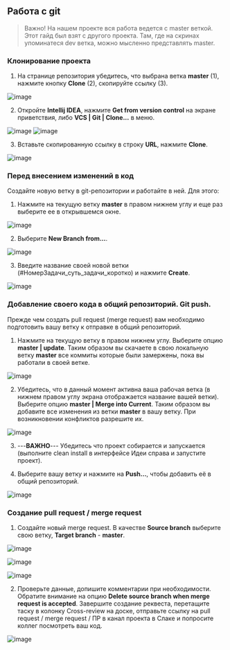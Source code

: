 ## Работа c git
> Важно! На нашем проекте вся работа ведется с master веткой. Этот гайд был взят с другого проекта. Там, где на скринах упоминатеся dev ветка, можно мысленно представлять master.
### Клонирование проекта

1. На странице репозитория убедитесь, что выбрана ветка **master** (1), нажмите кнопку **Clone** (2), скопируйте ссылку (3).

![image](./images/git_clone_url.png)

2. Откройте **Intellij IDEA**, нажмите **Get from version control** на экране приветствия, либо **VCS | Git | Clone...** в меню.

![image](./images/git_clone_get.png)
![image](./images/git_clone_get_alt.png)

3. Вставьте скопированную ссылку в строку **URL**, нажмите **Clone**.

![image](./images/git_clone_clone.png)

### Перед внесением изменений в код
Создайте новую ветку в git-репозитории и работайте в ней. Для этого:
1. Нажмите на текущую ветку **master** в правом нижнем углу и еще раз выберите ее в открывшемся окне.

![image](./images/git_branch.png)

2. Выберите **New Branch from...**.

![image](./images/git_branch_create.png)

3. Введите название своей новой ветки (#НомерЗадачи_суть_задачи_коротко) и нажмите **Create**.

![image](./images/git_branch_name.png)

### Добавление своего кода в общий репозиторий. Git push.

Прежде чем создать pull request (merge request) вам необходимо подготовить вашу ветку к отправке в общий репозиторий.

1. Нажмите на текущую ветку в правом нижнем углу. Выберите опцию **master | update**.
   Таким образом вы скачаете в свою локальную ветку **master** все коммиты которые были замержены,
   пока вы работали в своей ветке.

![image](./images/git_premerge_update_dev.png)

2. Убедитесь, что в данный момент активна ваша рабочая ветка (в нижнем правом углу экрана отображается название вашей ветки).
   Выберите опцию **master | Merge into Current**. Таким образом вы добавите все изменения из ветки **master** в вашу ветку. При возникновении конфликтов разрешите их.

![image](./images/git_premerge_merge_dev.png)

3. ---**ВАЖНО**--- Убедитесь что проект собирается и запускается (выполните clean install в интерфейсе Идеи справа и запустите проект).

4. Выберите вашу ветку и нажмите на **Push...**, чтобы добавить её в общий репозиторий.

![image](./images/git_premerge_push.png)

### Создание pull request / merge request

1. Создайте новый merge request. В качестве **Source branch** выберите свою ветку, **Target branch** - **master**.

![image](./images/git_merge_req.png)

![image](./images/git_merge_req_new.png)

![image](./images/git_merge_req_src_trg.png)

2. Проверьте данные, допишите комментарии при необходимости. Обратите внимание на опцию **Delete source branch when merge request is accepted**.
   Завершите создание реквеста, перетащите таску в колонку Cross-review на доске, отправьте ссылку на pull request / merge request / ПР в канал проекта в Слаке и попросите коллег посмотреть ваш код.

![image](./images/git_merge_req_final.png)